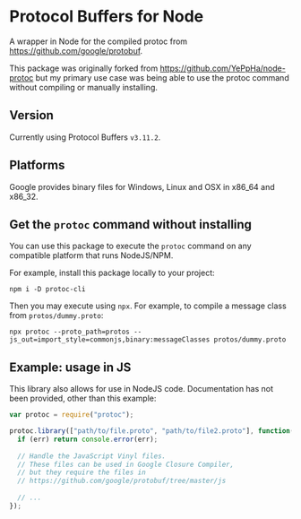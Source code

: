 # Protocol Buffers for Node
A wrapper in Node for the compiled protoc from https://github.com/google/protobuf.

This package was originally forked from https://github.com/YePpHa/node-protoc but my primary use case was being able to use the protoc command without compiling or manually installing.

## Version
Currently using Protocol Buffers `v3.11.2`.

## Platforms
Google provides binary files for Windows, Linux and OSX in x86_64 and x86_32.

## Get the `protoc` command without installing
You can use this package to execute the `protoc` command on any compatible platform that runs NodeJS/NPM.

For example, install this package locally to your project:
```
npm i -D protoc-cli
```
Then you may execute using `npx`. For example, to compile a message class from `protos/dummy.proto`:
```
npx protoc --proto_path=protos --js_out=import_style=commonjs,binary:messageClasses protos/dummy.proto
```

## Example: usage in JS
This library also allows for use in NodeJS code. Documentation has not been provided, other than this example:

```JavaScript
var protoc = require("protoc");

protoc.library(["path/to/file.proto", "path/to/file2.proto"], function(err, files) {
  if (err) return console.error(err);
  
  // Handle the JavaScript Vinyl files.
  // These files can be used in Google Closure Compiler,
  // but they require the files in
  // https://github.com/google/protobuf/tree/master/js
  
  // ...
});
```
